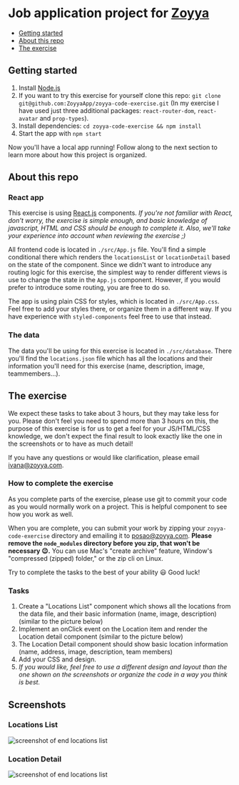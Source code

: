 # Job application project for [Zoyya](https://www.zoyya.com)

* [Getting started](#getting-started)
* [About this repo](#about-this-repo)
* [The exercise](#the-exercise)

## Getting started

1. Install [Node.js](https://nodejs.org/en/) 
2. If you want to try this exercise for yourself clone this repo: `git clone git@github.com:ZoyyaApp/zoyya-code-exercise.git` (In my exercise I have used just three additional packages: `react-router-dom`, `react-avatar` and `prop-types`).
3. Install dependencies: `cd zoyya-code-exercise && npm install`
4. Start the app with `npm start`

Now you'll have a local app running! Follow along to the next section
to learn more about how this project is organized.

## About this repo

### React app

This exercise is using [React.js](https://reactjs.org/docs/hello-world.html) components. *If you're not familiar with React, don't worry, the exercise is simple enough, and basic knowledge of javascript, HTML and CSS should be enough to complete it. Also, we'll take your experience into account when reviewing the exercise ;)*

All frontend code is located in `./src/App.js` file. You'll find a simple conditional there which renders the `locationsList` or `locationDetail` based on the state of the component. Since we didn't want to introduce any routing logic for this exercise, the simplest way to render different views is use to change the state in the `App.js` component. However, if you would prefer to introduce some routing, you are free to do so.

The app is using plain CSS for styles, which is located in `./src/App.css`. Feel free to add your styles there, or organize them in a different way. If you have experience with `styled-components` feel free to use that instead.

### The data

The data you'll be using for this exercise is located in `./src/database`. There you'll find the `locations.json` file which has all the locations and their information you'll need for this exercise (name, description, image, teammembers...).


## The exercise

We expect these tasks to take about 3 hours, but they may take less for you. Please don't feel you need to spend more than 3 hours on this, the purpose of this exercise is for us to get a feel for your JS/HTML/CSS knowledge, we don't expect the final result to look exactly like the one in the screenshots or to have as much detail! 

If you have any questions or would like clarification, please email ivana@zoyya.com. 

### How to complete the exercise

As you complete parts of the exercise, please use git to commit your code as you would normally work on a project. This is helpful component to see how you work as well.

When you are complete, you can submit your work by zipping your `zoyya-code-exercise` directory and emailing it to posao@zoyya.com. **Please remove the `node_modules` directory before you zip, that won't be necessary 😉.** You can use Mac's "create archive" feature, Window's "compressed (zipped) folder," or the zip cli on Linux.

Try to complete the tasks to the best of your ability 😃 Good luck!

### Tasks

1. Create a "Locations List" component which shows all the locations from the data file, and their basic information (name, image, description) (similar to the picture below)
2. Implement an onClick event on the Location item and render the Location detail component (similar to the picture below)
3. The Location Detail component should show basic location information (name, address, image, description, team members)
4. Add your CSS and design. 
5. *If you would like, feel free to use a different design and layout than the one shown on the screenshots or organize the code in a way you think is best.*


## Screenshots

### Locations List

![screenshot of end locations list](https://uploads-ssl.webflow.com/5f104abb3aa5a96156dbb059/6027b3d9f2efac4516eac50b_locationsList.png)

### Location Detail

![screenshot of end locations list](https://uploads-ssl.webflow.com/5f104abb3aa5a96156dbb059/6027b3f1b18b474ea35a9b62_location.png)


